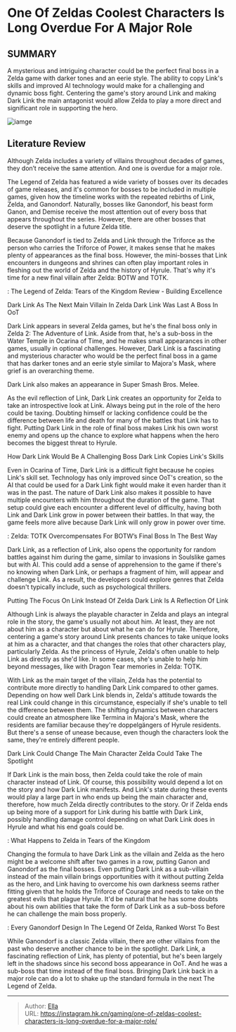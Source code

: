 # One Of Zeldas Coolest Characters Is Long Overdue For A Major Role


## SUMMARY 



  A mysterious and intriguing character could be the perfect final boss in a Zelda game with darker tones and an eerie style.   The ability to copy Link&#39;s skills and improved AI technology would make for a challenging and dynamic boss fight.   Centering the game&#39;s story around Link and making Dark Link the main antagonist would allow Zelda to play a more direct and significant role in supporting the hero.  

![iamge](https://static1.srcdn.com/wordpress/wp-content/uploads/2023/11/one-of-zelda-s-coolest-characters-is-long-overdue-for-a-major-role.jpg)

## Literature Review

Although Zelda includes a variety of villains throughout decades of games, they don’t receive the same attention. And one is overdue for a major role.




The Legend of Zelda has featured a wide variety of bosses over its decades of game releases, and it&#39;s common for bosses to be included in multiple games, given how the timeline works with the repeated rebirths of Link, Zelda, and Ganondorf. Naturally, bosses like Ganondorf, his beast form Ganon, and Demise receive the most attention out of every boss that appears throughout the series. However, there are other bosses that deserve the spotlight in a future Zelda title.




Because Ganondorf is tied to Zelda and Link through the Triforce as the person who carries the Triforce of Power, it makes sense that he makes plenty of appearances as the final boss. However, the mini-bosses that Link encounters in dungeons and shrines can often play important roles in fleshing out the world of Zelda and the history of Hyrule. That&#39;s why it&#39;s time for a new final villain after Zelda: BOTW and TOTK.

 : The Legend of Zelda: Tears of the Kingdom Review - Building Excellence


 Dark Link As The Next Main Villain In Zelda 
Dark Link Was Last A Boss In OoT
          

Dark Link appears in several Zelda games, but he&#39;s the final boss only in Zelda 2: The Adventure of Link. Aside from that, he&#39;s a sub-boss in the Water Temple in Ocarina of Time, and he makes small appearances in other games, usually in optional challenges. However, Dark Link is a fascinating and mysterious character who would be the perfect final boss in a game that has darker tones and an eerie style similar to Majora&#39;s Mask, where grief is an overarching theme.






Dark Link also makes an appearance in Super Smash Bros. Melee.




As the evil reflection of Link, Dark Link creates an opportunity for Zelda to take an introspective look at Link. Always being put in the role of the hero could be taxing. Doubting himself or lacking confidence could be the difference between life and death for many of the battles that Link has to fight. Putting Dark Link in the role of final boss makes Link his own worst enemy and opens up the chance to explore what happens when the hero becomes the biggest threat to Hyrule.



 How Dark Link Would Be A Challenging Boss 
Dark Link Copies Link&#39;s Skills
         

Even in Ocarina of Time, Dark Link is a difficult fight because he copies Link&#39;s skill set. Technology has only improved since OoT&#39;s creation, so the AI that could be used for a Dark Link fight would make it even harder than it was in the past. The nature of Dark Link also makes it possible to have multiple encounters with him throughout the duration of the game. That setup could give each encounter a different level of difficulty, having both Link and Dark Link grow in power between their battles. In that way, the game feels more alive because Dark Link will only grow in power over time.




 : Zelda: TOTK Overcompensates For BOTW’s Final Boss In The Best Way

Dark Link, as a reflection of Link, also opens the opportunity for random battles against him during the game, similar to invasions in Soulslike games but with AI. This could add a sense of apprehension to the game if there&#39;s no knowing when Dark Link, or perhaps a fragment of him, will appear and challenge Link. As a result, the developers could explore genres that Zelda doesn&#39;t typically include, such as psychological thrillers.



 Putting The Focus On Link Instead Of Zelda 
Dark Link Is A Reflection Of Link
          

Although Link is always the playable character in Zelda and plays an integral role in the story, the game&#39;s usually not about him. At least, they are not about him as a character but about what he can do for Hyrule. Therefore, centering a game&#39;s story around Link presents chances to take unique looks at him as a character, and that changes the roles that other characters play, particularly Zelda. As the princess of Hyrule, Zelda&#39;s often unable to help Link as directly as she&#39;d like. In some cases, she&#39;s unable to help him beyond messages, like with Dragon Tear memories in Zelda: TOTK.




With Link as the main target of the villain, Zelda has the potential to contribute more directly to handling Dark Link compared to other games. Depending on how well Dark Link blends in, Zelda&#39;s attitude towards the real Link could change in this circumstance, especially if she&#39;s unable to tell the difference between them. The shifting dynamics between characters could create an atmosphere like Termina in Majora&#39;s Mask, where the residents are familiar because they&#39;re doppelgängers of Hyrule residents. But there&#39;s a sense of unease because, even though the characters look the same, they&#39;re entirely different people.



 Dark Link Could Change The Main Character 
Zelda Could Take The Spotlight
          

If Dark Link is the main boss, then Zelda could take the role of main character instead of Link. Of course, this possibility would depend a lot on the story and how Dark Link manifests. And Link&#39;s state during these events would play a large part in who ends up being the main character and, therefore, how much Zelda directly contributes to the story. Or if Zelda ends up being more of a support for Link during his battle with Dark Link, possibly handling damage control depending on what Dark Link does in Hyrule and what his end goals could be.




 : What Happens to Zelda in Tears of the Kingdom

Changing the formula to have Dark Link as the villain and Zelda as the hero might be a welcome shift after two games in a row, putting Ganon and Ganondorf as the final bosses. Even putting Dark Link as a sub-villain instead of the main villain brings opportunities with it without putting Zelda as the hero, and Link having to overcome his own darkness seems rather fitting given that he holds the Triforce of Courage and needs to take on the greatest evils that plague Hyrule. It&#39;d be natural that he has some doubts about his own abilities that take the form of Dark Link as a sub-boss before he can challenge the main boss properly.

 : Every Ganondorf Design In The Legend Of Zelda, Ranked Worst To Best

While Ganondorf is a classic Zelda villain, there are other villains from the past who deserve another chance to be in the spotlight. Dark Link, a fascinating reflection of Link, has plenty of potential, but he&#39;s been largely left in the shadows since his second boss appearance in OoT. And he was a sub-boss that time instead of the final boss. Bringing Dark Link back in a major role can do a lot to shake up the standard formula in the next The Legend of Zelda.






---

> Author: [Ella](https://instagram.hk.cn/)  
> URL: https://instagram.hk.cn/gaming/one-of-zeldas-coolest-characters-is-long-overdue-for-a-major-role/  

